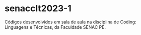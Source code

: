 # senacclt2023-1
Códigos desenvolvidos em sala de aula na disciplina de Coding: Linguagens e Técnicas, da Faculdade SENAC PE.
